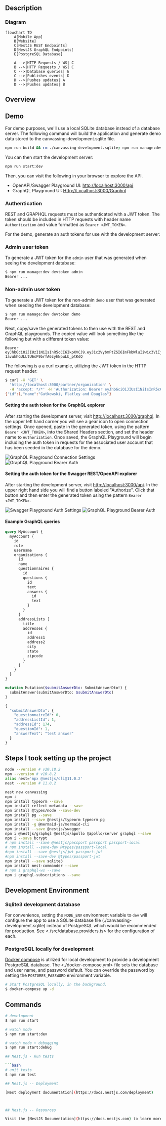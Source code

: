 ## Description

### Diagram

```mermaid
flowchart TD
    A[Mobile App]
    B[Website]
    C[NestJS REST Endpoints]
    D[NestJS GraphQL Endpoints]
    E[PostgreSQL Database]

    A -->|HTTP Requests / WS| C
    B -->|HTTP Requests / WS| C
    C -->|Database queries| E
    C -->|Publishes events| D
    D -->|Pushes updates| A
    D -->|Pushes updates| B
```

## Overview

## Demo

For demo purposes, we'll use a local SQLite database instead of a database server. The following command will build the application and generate demo data stored to the canvassing-development.sqlite file.

```bash
npm run build && rm ./canvassing-development.sqlite; npm run manage:dev seed
```

You can then start the development server:

```bash
npm run start:dev
```

Then, you can visit the following in your browser to explore the API.

- OpenAPI/Swagger Playground UI: <http://localhost:3000/api>
- GraphQL Playground UI: <Http://Localhost:3000/Graphql>

### Authentication

REST and GRAPHQL requests must be authenticated with a JWT token. The token should be included in HTTP requests with header name `Authentication` and value formatted as `Bearer <JWT_TOKEN>`.

For the demo, generate an auth tokens for use with the development server:

### Admin user token

To generate a JWT token for the `admin` user that was generated when seeing the development database:

```bash
$ npm run manage:dev devtoken admin
Bearer ...
```

### Non-admin user token

To generate a JWT token for the non-admin `demo` user that was generated when seeding the development database:

```bash
$ npm run manage:dev devtoken demo
Bearer ...
```

Next, copy/save the generated tokens to then use with the REST and GraphQL
playgrounds. The copied value will look something like the following but with a
different token value:

```text
Bearer eyJhbGciOiJIUzI1NiIsInR5cCI6IkpXVCJ9.eyJ1c2VybmFtZSI6ImFkbWluIiwic3ViIjoxLCJpYXQiOjE3Mzk2NzI2NDgsImV4cCI6MTc0NzQ0ODY0OH0.iO89OCf-1avukhGULLtU6sP9brfA6zyhNpuLb_ptKdQ
```

The following is a a curl example, utilizing the JWT token in the HTTP request
header:

```bash
$ curl -X 'GET' \
  'http://localhost:3000/partner/organization' \
  -H 'accept: */*' -H 'Authorization: Bearer eyJhbGciOiJIUzI1NiIsInR5cCI6IkpXVCJ9.eyJ1c2VybmFtZSI6ImFkbWluIiwic3ViIjoxLCJpYXQiOjE3Mzk2NzI2NDgsImV4cCI6MTc0NzQ0ODY0OH0.iO89OCf-1avukhGULLtU6sP9brfA6zyhNpuLb_ptKdQ'
{"id":1,"name":"Gutkowski, Flatley and Douglas"}
```

#### Setting the auth token for the GraphQL explorer

After starting the development server, visit <http://localhost:3000/graphql>. In
the upper left hand corner you will see a gear icon to open connection settings.
Once opened, paste in the generated token, using the pattern `Bearer <JWT_TOKEN>`,
into the Shared Headers section, and set the header name to `Authorization`.
Once saved, the GraphQL Playground will begin including the auth token in
requests for the associated user account that has been seeded in the database
for the demo.

![GraphQL Playground Connection Settings](./readme_assets/gql_playground_connection_settings.png)
![GraphQL Playground Bearer Auth](./readme_assets/gql_playground_bearer_auth.png)

#### Setting the auth token for the Swagger REST/OpenAPI explorer

After starting the development server, visit <http://localhost:3000/api>. In the upper right hand side you will find a button labeled "Authorize". Click that button and then enter the generated token using the pattern `Bearer <JWT_TOKEN>`.

![Swagger Playground Auth Settings](./readme_assets/openai_playground_auth_settings.png)
![GraphQL Playground Bearer Auth](./readme_assets/openai_playground_bearer_entry.png)

#### Example GraphQL queries

```graphql
query MyAccount {
  myAccount {
    id
    role
    username
    organizations {
      id
      name
      questionnaires {
        id
        questions {
          id
          text
          answers {
            id
            text
          }
        }  
      }
      addressLists {
        title
        addresses {
          id
          address1
          address2
          city
          state
          zipcode
        }
      }
    }
  }
}
```

```graphql
mutation Mutation($submitAnswerDto: SubmitAnswerDto!) {
  submitAnswer(submitAnswerDto: $submitAnswerDto)
}

{
  "submitAnswerDto": {
    "questionnaireId": 0,
    "addressListId": 1,
    "addressId": 174,
    "questionId": 1,
    "answerText": "test answer"
  }
}
```

## Steps I took setting up the project

```bash
node --version # v20.18.2
npm --version # v10.8.2
alias nest='npx @nestjs/cli@11.0.2'
nest --version # 11.0.2

nest new canvassing
npm i
npm install typeorm --save
npm install reflect-metadata --save
npm install @types/node --save-dev
npm install pg --save
npm install --save @nestjs/typeorm typeorm pg
npm install -g @mermaid-js/mermaid-cli
npm install --save @nestjs/swagger
npm i @nestjs/graphql @nestjs/apollo @apollo/server graphql --save
npm i --save bcrypt
# npm install --save @nestjs/passport passport passport-local
# npm install --save-dev @types/passport-local
#npm install --save @nestjs/jwt passport-jwt
#npm install --save-dev @types/passport-jwt
npm install --save sqlite3
npm install nest-commander --save
# npm i graphql-ws --save
npm i graphql-subscriptions --save
```

## Development Environment

### Sqlite3 development database

For convenience, setting the `NODE_ENV` environment variable to `dev` will
configure the app to use a SQLite database file
(./canvassing-development.sqlite) instead of PostgreSQL which would be
recommended for production. See <./src/database.providers.ts> for the configuration of
each.

### PostgreSQL locally for development

[Docker compose](https://docs.docker.com/compose/) is utilized for local development to provide a development PostgreSQL database. The <./docker-compose.yml> file sets the database and user name, and password default. You can override the password by setting the `POSTGRES_PASSWORD` environment variable.

```bash
# Start PostgreSQL locally, in the background.
$ docker-compose up -d
```

## Commands

```bash
# development
$ npm run start

# watch mode
$ npm run start:dev

# watch mode + debugging
$ npm run start:debug

## Nest.js - Run tests

```bash
# unit tests
$ npm run test

## Nest.js -- Deployment

[Nest deployment documentation](https://docs.nestjs.com/deployment)



## Nest.js -- Resources

Visit the [NestJS Documentation](https://docs.nestjs.com) to learn more about the framework.
